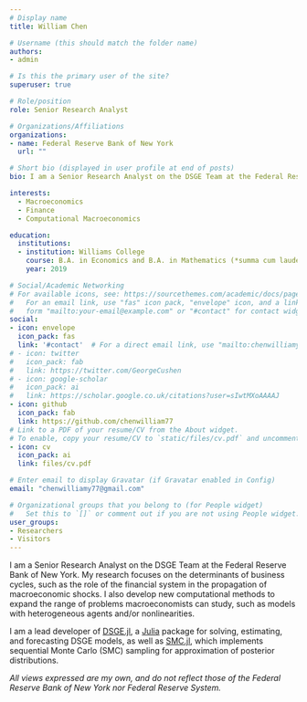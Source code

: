 ```yaml
---
# Display name
title: William Chen

# Username (this should match the folder name)
authors:
- admin

# Is this the primary user of the site?
superuser: true

# Role/position
role: Senior Research Analyst

# Organizations/Affiliations
organizations:
- name: Federal Reserve Bank of New York
  url: ""

# Short bio (displayed in user profile at end of posts)
bio: I am a Senior Research Analyst on the DSGE Team at the Federal Reserve Bank of New York. My research interest include macroeconomics, finance, and computational macroeconomics. *Views expressed are my own*.

interests:
  - Macroeconomics
  - Finance
  - Computational Macroeconomics

education:
  institutions:
  - institution: Williams College
    course: B.A. in Economics and B.A. in Mathematics (*summa cum laude* with highest honors, Phi Beta Kappa)
    year: 2019

# Social/Academic Networking
# For available icons, see: https://sourcethemes.com/academic/docs/page-builder/#icons
#   For an email link, use "fas" icon pack, "envelope" icon, and a link in the
#   form "mailto:your-email@example.com" or "#contact" for contact widget.
social:
- icon: envelope
  icon_pack: fas
  link: '#contact'  # For a direct email link, use "mailto:chenwilliamy77@gmail.com".
# - icon: twitter
#   icon_pack: fab
#   link: https://twitter.com/GeorgeCushen
# - icon: google-scholar
#   icon_pack: ai
#   link: https://scholar.google.co.uk/citations?user=sIwtMXoAAAAJ
- icon: github
  icon_pack: fab
  link: https://github.com/chenwilliam77
# Link to a PDF of your resume/CV from the About widget.
# To enable, copy your resume/CV to `static/files/cv.pdf` and uncomment the lines below.
- icon: cv
  icon_pack: ai
  link: files/cv.pdf

# Enter email to display Gravatar (if Gravatar enabled in Config)
email: "chenwilliamy77@gmail.com"

# Organizational groups that you belong to (for People widget)
#   Set this to `[]` or comment out if you are not using People widget.
user_groups:
- Researchers
- Visitors
---
```


I am a Senior Research Analyst on the DSGE Team at the Federal Reserve Bank of New York. My research focuses on the determinants of business cycles, such as the role of the financial system in the propagation of macroeconomic shocks. I also develop new computational methods
to expand the range of problems macroeconomists can study, such as models with heterogeneous agents and/or nonlinearities.

I am a lead developer of [DSGE.jl](https://github.com/FRBNY-DSGE/DSGE.jl), a [Julia](https://julialang.org/) package for solving, estimating, and forecasting DSGE models, as well as [SMC.jl](https://github.com/FRBNY-DSGE/SMC.jl), which implements sequential Monte Carlo (SMC) sampling for approximation of posterior distributions.

*All views expressed are my own, and do not reflect those of the Federal Reserve Bank of New York nor Federal Reserve System.*

